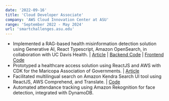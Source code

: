 ```yaml
---
date: '2022-09-16'
title: 'Cloud Developer Associate'
company: 'AWS Cloud Innovation Center at ASU'
range: 'September 2022 - May 2024'
url: 'smartchallenges.asu.edu'
---
```



- Implemented a RAG-based health misinformation detection solution using Generative AI, React Typescript, Amazon OpenSearch, in collaboration with UC Davis Health. | [Article](https://aws.amazon.com/blogs/publicsector/uc-davis-health-cloud-innovation-center-powered-by-aws-uses-generative-ai-to-fight-health-misinformation/) | [Backend Code](https://github.com/UC-CIC/projectheal-search-backend) | [Frontend Code](https://github.com/UC-CIC/projectheal-search-ui)
- Prototyped a healthcare access solution using ReactJS and AWS with CDK for the Maricopa Association of Governments. | [Article](https://www.linkedin.com/posts/asuenterprisetech_asu-students-explore-ways-to-improve-services-activity-7052015958059610112-IUIU/?utm_source=share&utm_medium=member_desktop)
- Facilitated multilingual search on Amazon Kendra Search UI tool using ReactJS, AWS Comprehend, and Translate. | [Code](https://github.com/ASUCICREPO/multi-lingual-kendra)
- Automated attendance tracking using Amazon Rekognition for face detection, integrated with DynamoDB.